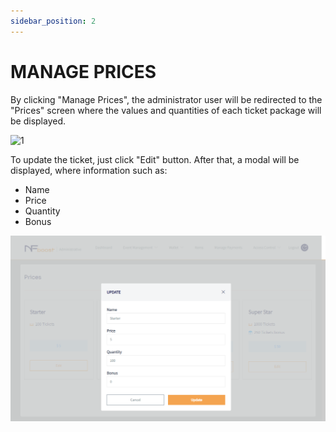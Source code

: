 ```yaml
---
sidebar_position: 2
---
```


# MANAGE PRICES

By clicking  "Manage Prices", the administrator user will be redirected to the "Prices" screen where the values and quantities of each ticket package will be displayed.

![1](/img/)

To update the ticket, just click "Edit" button. After that, a modal will be displayed, where information such as:

- Name
- Price
- Quantity
- Bonus

![1](/img/updateingresso.png)
